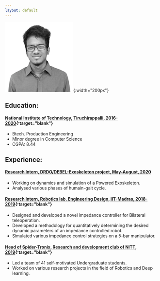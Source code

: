 ```yaml
---
layout: default
---
```

![alt](assets/img/senthur.png){:width="200px"}
&nbsp;
## Education:
#### [National Institute of Technology, Tiruchirappalli, 2016-2020](https://www.nitt.edu/){:target="blank"}
* Btech. Production Engineering
* Minor degree in Computer Science
* CGPA: 8.44

## Experience:
#### [Research Intern, DRDO/DEBEL-Exoskeleton project, May-August, 2020](#)
* Working on dynamics and simulation of a Powered Exoskeleton.
* Analysed various phases of humain-gait cycle.

#### [Research Intern, Robotics lab, Engineering Design, IIT-Madras, 2018-2019](https://ed.iitm.ac.in/~robotics_lab/index.html){:target="blank"}
* Designed and developed a novel impedance controller for Bilateral teleoperation.
* Developed a methodology for quantitatively determining the desired dynamic parameters of an impedance controlled robot.
* Simulated various impedance control strategies on a 5-bar manipulator.

#### [Head of Spider-Tronix, Research and development club of NITT, 2019](https://spider.nitt.edu/){:target="blank"}
* Led a team of 41 self-motivated Undergraduate students.
* Worked on various research projects in the field of Robotics and Deep learning.

